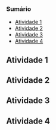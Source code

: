 ### Sumário
- [Atividade 1](#atividade-1)
- [Atividade 2](#atividade-2)
- [Atividade 3](#atividade-3)
- [Atividade 4](#atividade-4)



## Atividade 1


## Atividade 2


## Atividade 3


## Atividade 4


